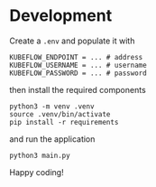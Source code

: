 # Development

Create a `.env` and populate it with

```shell
KUBEFLOW_ENDPOINT = ... # address
KUBEFLOW_USERNAME = ... # username
KUBEFLOW_PASSWORD = ... # password
```

then install the required components

```shell
python3 -m venv .venv
source .venv/bin/activate
pip install -r requirements
```

and run the application

```shell
python3 main.py
```

Happy coding!
